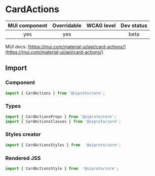 # CardActions

MUI component | Overridable | WCAG level | Dev status
:-----------: | :---------: | :--------: | :------------:
yes | yes | | beta

MUI docs: [https://mui.com/material-ui/api/card-actions/](https://mui.com/material-ui/api/card-actions/)

## Import

### Component
```javascript
import { CardActions } from '@uiproto/core';
```
### Types
```javascript
import { CardActionsProps } from '@uiproto/core';
import { CardActionsClasses } from '@uiproto/core';
```

### Styles creator
```javascript
import { CardActionsStyles } from  '@uiproto/core';
```

### Rendered JSS
```javascript
import { CardActionsStyle } from  '@uiproto/core';
```
